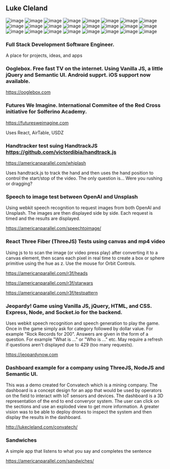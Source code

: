 ## Luke Cleland

![image](https://img.shields.io/badge/Node.js-339933?style=for-the-badge&logo=nodedotjs&logoColor=white)
![image](https://img.shields.io/badge/JavaScript-323330?style=for-the-badge&logo=javascript&logoColor=F7DF1E)
![image](https://img.shields.io/badge/HTML5-E34F26?style=for-the-badge&logo=html5&logoColor=white)
![image](https://img.shields.io/badge/json-5E5C5C?style=for-the-badge&logo=json&logoColor=white)
![image](https://img.shields.io/badge/PHP-777BB4?style=for-the-badge&logo=php&logoColor=white)
![image](https://img.shields.io/badge/Pandas-2C2D72?style=for-the-badge&logo=pandas&logoColor=white)
![image](https://img.shields.io/badge/Numpy-777BB4?style=for-the-badge&logo=numpy&logoColor=white)
![image](https://img.shields.io/badge/Plotly-239120?style=for-the-badge&logo=plotly&logoColor=white)
![image](https://img.shields.io/badge/Python-FFD43B?style=for-the-badge&logo=python&logoColor=blue)
![image](https://img.shields.io/badge/PyTorch-EE4C2C?style=for-the-badge&logo=PyTorch&logoColor=white)
![image](https://img.shields.io/badge/SciPy-654FF0?style=for-the-badge&logo=SciPy&logoColor=white)
![image](https://img.shields.io/badge/TypeScript-007ACC?style=for-the-badge&logo=typescript&logoColor=white)
![image](https://img.shields.io/badge/semantic%20ui%20react-35BDB2?style=for-the-badge&logo=semanticuireact&logoColor=white)
![image](https://img.shields.io/badge/React-20232A?style=for-the-badge&logo=react&logoColor=61DAFB)
![image](https://img.shields.io/badge/Redux-593D88?style=for-the-badge&logo=redux&logoColor=white)
![image](https://img.shields.io/badge/Socket.io-010101?&style=for-the-badge&logo=Socket.io&logoColor=white)
![image](https://img.shields.io/badge/Swagger-85EA2D?style=for-the-badge&logo=Swagger&logoColor=white)
![image](https://img.shields.io/badge/ThreeJs-black?style=for-the-badge&logo=three.js&logoColor=white)
![image](https://img.shields.io/badge/Docker-2CA5E0?style=for-the-badge&logo=docker&logoColor=white)
![image](https://img.shields.io/badge/Nginx-009639?style=for-the-badge&logo=nginx&logoColor=white)
![image](https://img.shields.io/badge/OpenCV-27338e?style=for-the-badge&logo=OpenCV&logoColor=white)
![image](https://img.shields.io/badge/Postman-FF6C37?style=for-the-badge&logo=Postman&logoColor=white)
![image](https://img.shields.io/badge/react%20table-FF4154?style=for-the-badge&logo=react%20table&logoColor=white)
![image](https://img.shields.io/badge/Selenium-43B02A?style=for-the-badge&logo=Selenium&logoColor=white)

### Full Stack Development Software Engineer.

A place for projects, ideas, and apps

### Ooglebox. Free fast TV on the internet. Using Vanilla JS, a little jQuery and Semantic UI. Android supprt. iOS support now available.

<https://ooglebox.com>

### Futures We Imagine. International Commitee of the Red Cross initiative for Solferino Academy.

<https://futuresweimagine.com>

Uses React, AirTable, USDZ

### Handtracker test suing HandtrackJS <https://github.com/victordibia/handtrack.js>

<https://americanparallel.com/whiplash>

Uses handtrack.js to track the hand and then uses the hand position to control the start/stop of the video. The only question is... Were you rushing or dragging?

### Speech to image test between OpenAI and Unsplash

Using webkit speech recognition to request images from both OpenAI and Unsplash. The images are then displayed side by side. Each request is timed and the results are displayed.

<a href="https://americanparallel.com/speechtoimage/" target="_blank">https://americanparallel.com/speechtoimage/</a>

### React Three Fiber (ThreeJS) Tests using canvas and mp4 video

Using js to to scan the image (or video press play) after converting it to a canvas element, then scans each pixel in real time to create a box or sphere primitive using the hue as z. Use the mouse for Orbit Controls.

<https://americanparallel.com/r3f/heads>

<https://americanparallel.com/r3f/starwars>

<https://americanparallel.com/r3f/testpattern>

### Jeopardy! Game using Vanilla JS, jQuery, HTML, and CSS. Express, Node, and Socket.io for the backend.

Uses webkit speech recognition and speech generation to play the game. Once in the game simply ask for category followed by dollar value. For example "Rock Records for 200". Answers are given in the form of a question. For example "What is ..." or "Who is ..." etc. May require a refresh if questions aren't displayed due to 429 (too many requests).

<https://jeopardynow.com>

### Dashboard example for a company using ThreeJS, NodeJS and Semantic UI.

This was a demo created for Convatech which is a mining company. The dashboard is a concept design for an app that would be used by operators on the field to interact with IoT sensors and devices. The dashboard is a 3D representation of the end to end converyor system. The user can click on the sections and use an exploded view to get more information. A greater vision was to be able to deploy drones to inspect the system and then display the results in the dashboard.

<http://lukecleland.com/convatech/>

### Sandwiches

A simple app that listens to what you say and completes the sentence

<https://americanparallel.com/sandwiches/>

